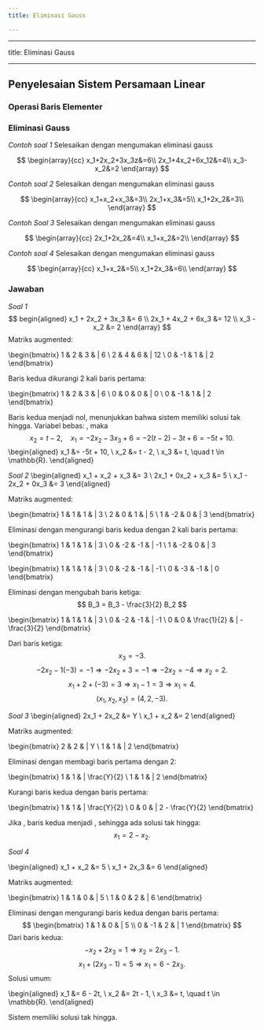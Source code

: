 ```yaml
---
title: Eliminasi Gauss

---
```


---
title: Eliminasi Gauss

---

## Penyelesaian Sistem Persamaan Linear
### Operasi Baris Elementer

### Eliminasi Gauss

*Contoh soal 1*
Selesaikan dengan mengumakan eliminasi gauss

$$
\begin{array}{cc}
x_1+2x_2+3x_3z&=6\\
2x_1+4x_2+6x_12&=4\\
x_3-x_2&=2
\end{array}
$$

*Contoh soal 2*
Selesaikan dengan mengumakan eliminasi gauss

$$
\begin{array}{cc}
x_1+x_2+x_3&=3\\
2x_1+x_3&=5\\
x_1+2x_2&=3\\
\end{array}
$$

*Contoh Soal 3*
Selesaikan dengan mengumakan eliminasi gauss

$$
\begin{array}{cc}
2x_1+2x_2&=4\\
x_1+x_2&=2\\
\end{array}
$$

*Contoh soal 4*
Selesaikan dengan mengumakan eliminasi gauss

$$
\begin{array}{cc}
x_1+x_2&=5\\
x_1+2x_3&=6\\
\end{array}
$$

### Jawaban 

*Soal 1*
$$
begin{aligned}
x_1 + 2x_2 + 3x_3 &= 6 \\
2x_1 + 4x_2 + 6x_3 &= 12 \\
x_3 - x_2 &= 2
\end{array}
$$
Matriks augmented:

\begin{bmatrix}
1 & 2 & 3 & | 6 \\
2 & 4 & 6 & | 12 \\
0 & -1 & 1 & | 2
\end{bmatrix}

Baris kedua dikurangi 2 kali baris pertama:

\begin{bmatrix}
1 & 2 & 3 & | 6 \\
0 & 0 & 0 & | 0 \\
0 & -1 & 1 & | 2
\end{bmatrix}

Baris kedua menjadi nol, menunjukkan bahwa sistem memiliki solusi tak hingga.
Variabel bebas: , maka
$$
x_2 = t - 2, \quad x_1 = -2x_2 - 3x_3 + 6 = -2(t-2) - 3t + 6 = -5t + 10. 
$$
\begin{aligned}
x_1 &= -5t + 10, \\
x_2 &= t - 2, \\
x_3 &= t, \quad t \in \mathbb{R}.
\end{aligned}


*Soal 2*
\begin{aligned}
x_1 + x_2 + x_3 &= 3 \\
2x_1 + 0x_2 + x_3 &= 5 \\
x_1 - 2x_2 + 0x_3 &= 3
\end{aligned}

Matriks augmented:

\begin{bmatrix}
1 & 1 & 1 & | 3 \\
2 & 0 & 1 & | 5 \\
1 & -2 & 0 & | 3
\end{bmatrix}

Eliminasi dengan mengurangi baris kedua dengan 2 kali baris pertama:

\begin{bmatrix}
1 & 1 & 1 & | 3 \\
0 & -2 & -1 & | -1 \\
1 & -2 & 0 & | 3
\end{bmatrix}

\begin{bmatrix}
1 & 1 & 1 & | 3 \\
0 & -2 & -1 & | -1 \\
0 & -3 & -1 & | 0
\end{bmatrix}

Eliminasi dengan mengubah baris ketiga:
$$
B_3 = B_3 - \frac{3}{2} B_2
$$

\begin{bmatrix} 1 & 1 & 1 & | 3 \ 0 & -2 & -1 & | -1 \ 0 & 0 & \frac{1}{2} & | -\frac{3}{2} \end{bmatrix} 

Dari baris ketiga:
$$
x_3 = -3.
$$
$$
-2x_2 -1(-3) = -1 \Rightarrow -2x_2 +3 = -1 \Rightarrow -2x_2 = -4 \Rightarrow x_2 = 2.
$$
$$
x_1 + 2 + (-3) = 3 \Rightarrow x_1 -1 = 3 \Rightarrow x_1 = 4.
$$
$$
(x_1, x_2, x_3) = (4, 2, -3).
$$


*Soal 3*
\begin{aligned}
2x_1 + 2x_2 &= Y \\
x_1 + x_2 &= 2
\end{aligned}

Matriks augmented:

\begin{bmatrix}
2 & 2 & | Y \\
1 & 1 & | 2
\end{bmatrix}

Eliminasi dengan membagi baris pertama dengan 2:

\begin{bmatrix}
1 & 1 & | \frac{Y}{2} \\
1 & 1 & | 2
\end{bmatrix}

Kurangi baris kedua dengan baris pertama:

\begin{bmatrix}
1 & 1 & | \frac{Y}{2} \\
0 & 0 & | 2 - \frac{Y}{2}
\end{bmatrix}

Jika , baris kedua menjadi , sehingga ada solusi tak hingga:
$$
x_1 = 2 - x_2.
$$

*Soal 4*

\begin{aligned}
x_1 + x_2 &= 5 \\
x_1 + 2x_3 &= 6
\end{aligned}

Matriks augmented:

\begin{bmatrix}
1 & 1 & 0 & | 5 \\
1 & 0 & 2 & | 6
\end{bmatrix}

Eliminasi dengan mengurangi baris kedua dengan baris pertama:
$$
\begin{bmatrix}
1 & 1 & 0 & | 5 \\
0 & -1 & 2 & | 1
\end{bmatrix}
$$
Dari baris kedua:
$$
-x_2 + 2x_3 = 1 \Rightarrow x_2 = 2x_3 - 1.
$$
$$
x_1 + (2x_3 - 1) = 5 \Rightarrow x_1 = 6 - 2x_3.
$$
Solusi umum:

\begin{aligned}
x_1 &= 6 - 2t, \\
x_2 &= 2t - 1, \\
x_3 &= t, \quad t \in \mathbb{R}.
\end{aligned}

Sistem memiliki solusi tak hingga.